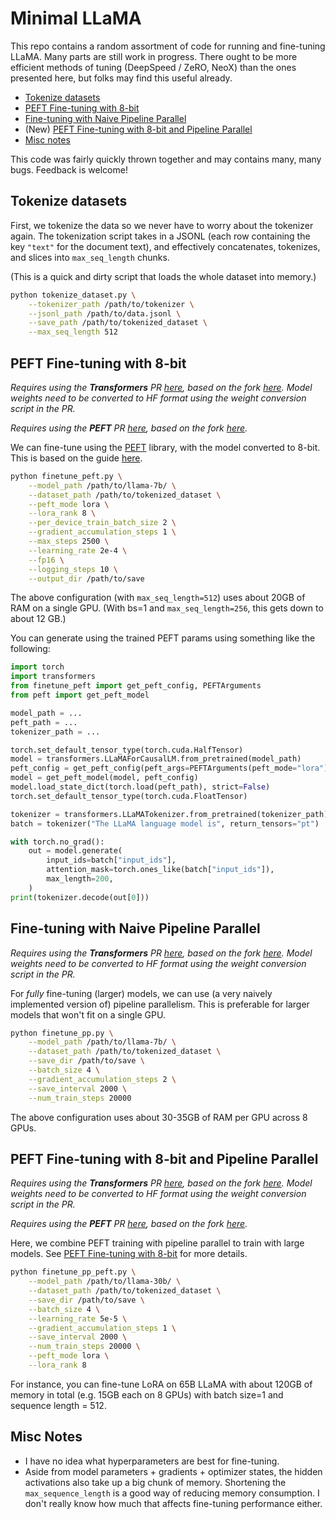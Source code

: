 # Minimal LLaMA

This repo contains a random assortment of code for running and fine-tuning LLaMA. Many parts are still work in progress. There ought to be more efficient methods of tuning (DeepSpeed / ZeRO, NeoX) than the ones presented here, but folks may find this useful already.

- [Tokenize datasets](#tokenize-datasets)
- [PEFT Fine-tuning with 8-bit](#peft-fine-tuning-with-8-bit)
- [Fine-tuning with Naive Pipeline Parallel](#fine-tuning-with-naive-pipeline-parallel)
- (New) [PEFT Fine-tuning with 8-bit and Pipeline Parallel](#peft-fine-tuning-with-8-bit-and-pipeline-parallel)
- [Misc notes](#misc-notes)

This code was fairly quickly thrown together and may contains many, many bugs. Feedback is welcome!

## Tokenize datasets

First, we tokenize the data so we never have to worry about the tokenizer again. The tokenization script takes in a JSONL (each row containing the key `"text"` for the document text), and effectively concatenates, tokenizes, and slices into `max_seq_length` chunks.

(This is a quick and dirty script that loads the whole dataset into memory.)

```bash
python tokenize_dataset.py \
    --tokenizer_path /path/to/tokenizer \
    --jsonl_path /path/to/data.jsonl \
    --save_path /path/to/tokenized_dataset \
    --max_seq_length 512
```

## PEFT Fine-tuning with 8-bit

*Requires using the **Transformers** PR [here](https://github.com/huggingface/transformers/pull/21955/), based on the fork [here](https://github.com/zphang/transformers/tree/llama_push). Model weights need to be converted to HF format using the weight conversion script in the PR.*

*Requires using the **PEFT** PR [here](https://github.com/huggingface/peft/pull/160), based on the fork [here](https://github.com/zphang/peft/tree/llama).*


We can fine-tune using the [PEFT](https://github.com/huggingface/peft) library, with the model converted to 8-bit. This is based on the guide [here](https://github.com/huggingface/peft#int8-training-of-large-models-in-colab-using-peft-lora-and-bits_and_bytes).

```bash
python finetune_peft.py \
    --model_path /path/to/llama-7b/ \
    --dataset_path /path/to/tokenized_dataset \
    --peft_mode lora \
    --lora_rank 8 \
    --per_device_train_batch_size 2 \
    --gradient_accumulation_steps 1 \
    --max_steps 2500 \
    --learning_rate 2e-4 \
    --fp16 \
    --logging_steps 10 \
    --output_dir /path/to/save
```

The above configuration (with `max_seq_length=512`) uses about 20GB of RAM on a single GPU. (With bs=1 and `max_seq_length=256`, this gets down to about 12 GB.)

You can generate using the trained PEFT params using something like the following:

```python
import torch
import transformers
from finetune_peft import get_peft_config, PEFTArguments
from peft import get_peft_model

model_path = ...
peft_path = ...
tokenizer_path = ...

torch.set_default_tensor_type(torch.cuda.HalfTensor)
model = transformers.LLaMAForCausalLM.from_pretrained(model_path)
peft_config = get_peft_config(peft_args=PEFTArguments(peft_mode="lora"))
model = get_peft_model(model, peft_config)
model.load_state_dict(torch.load(peft_path), strict=False)
torch.set_default_tensor_type(torch.cuda.FloatTensor)

tokenizer = transformers.LLaMATokenizer.from_pretrained(tokenizer_path)
batch = tokenizer("The LLaMA language model is", return_tensors="pt")

with torch.no_grad():
    out = model.generate(
        input_ids=batch["input_ids"],
        attention_mask=torch.ones_like(batch["input_ids"]),
        max_length=200,
    )
print(tokenizer.decode(out[0]))
```

## Fine-tuning with Naive Pipeline Parallel

*Requires using the **Transformers** PR [here](https://github.com/huggingface/transformers/pull/21955/), based on the fork [here](https://github.com/zphang/transformers/tree/llama_push). Model weights need to be converted to HF format using the weight conversion script in the PR.*


For *fully* fine-tuning (larger) models, we can use (a very naively implemented version of) pipeline parallelism. This is preferable for larger models that won't fit on a single GPU.

```bash
python finetune_pp.py \
    --model_path /path/to/llama-7b/ \
    --dataset_path /path/to/tokenized_dataset \
    --save_dir /path/to/save \
    --batch_size 4 \
    --gradient_accumulation_steps 2 \
    --save_interval 2000 \
    --num_train_steps 20000
```

The above configuration uses about 30-35GB of RAM per GPU across 8 GPUs.

## PEFT Fine-tuning with 8-bit and Pipeline Parallel

*Requires using the **Transformers** PR [here](https://github.com/huggingface/transformers/pull/21955/), based on the fork [here](https://github.com/zphang/transformers/tree/llama_push). Model weights need to be converted to HF format using the weight conversion script in the PR.*

*Requires using the **PEFT** PR [here](https://github.com/huggingface/peft/pull/160), based on the fork [here](https://github.com/zphang/peft/tree/llama).*

Here, we combine PEFT training with pipeline parallel to train with large models. See [PEFT Fine-tuning with 8-bit](#peft-fine-tuning-with-8-bit) for more details.

```bash
python finetune_pp_peft.py \
    --model_path /path/to/llama-30b/ \
    --dataset_path /path/to/tokenized_dataset \
    --save_dir /path/to/save \
    --batch_size 4 \
    --learning_rate 5e-5 \
    --gradient_accumulation_steps 1 \
    --save_interval 2000 \
    --num_train_steps 20000 \
    --peft_mode lora \
    --lora_rank 8
```

For instance, you can fine-tune LoRA on 65B LLaMA with about 120GB of memory in total (e.g. 15GB each on 8 GPUs) with batch size=1 and sequence length = 512.

## Misc Notes

- I have no idea what hyperparameters are best for fine-tuning.
- Aside from model parameters + gradients + optimizer states, the hidden activations also take up a big chunk of memory. Shortening the `max_sequence_length` is a good way of reducing memory consumption. I don't really know how much that affects fine-tuning performance either.
